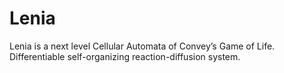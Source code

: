 # Lenia
Lenia is a next level Cellular Automata of Convey’s Game of Life.
Differentiable self-organizing reaction-diffusion system.